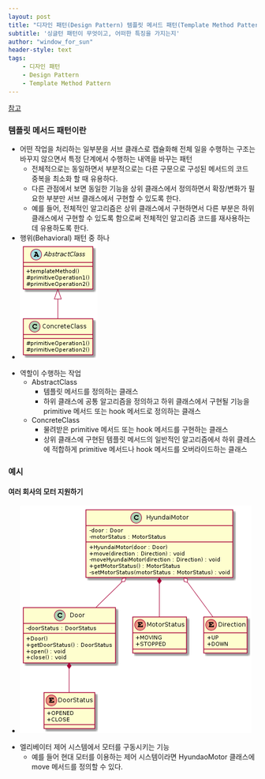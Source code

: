 ```yaml
--- 
layout: post
title: "디자인 패턴(Design Pattern) 템플릿 메서드 패턴(Template Method Pattern)"
subtitle: '싱글턴 패턴이 무엇이고, 어떠한 특징을 가지는지'
author: "window_for_sun"
header-style: text
tags:
    - 디자인 패턴
    - Design Pattern
    - Template Method Pattern
---  
```

[참고](/_posts/2019-02-08-designpattern-intro.md)  

### 템플릿 메서드 패턴이란
- 어떤 작업을 처리하는 일부분을 서브 클래스로 캡슐화해 전체 일을 수행하는 구조는 바꾸지 않으면서 특정 단계에서 수행하는 내역을 바꾸는 패턴
    - 전체적으로는 동일하면서 부분적으로는 다른 구문으로 구성된 메서드의 코드 중복을 최소화 할 때 유용하다.
    - 다른 관점에서 보면 동일한 기능을 상위 클래스에서 정의하면서 확장/변화가 필요한 부분만 서브 클래스에서 구현할 수 있도록 한다.
    - 예를 들어, 전체적인 알고리즘은 상위 클래스에서 구현하면서 다른 부분은 하위 클래스에서 구현할 수 있도록 함으로써 전체적인 알고리즘 코드를 재사용하는 데 유용하도록 한다.
- 행위(Behavioral) 패턴 중 하나
- ![템플릿 메서드 클래스 다이어그램 예시](/../img/designpattern-templatemethod-ex-classdiagram.png)
<!--
@startuml
skinparam classAttributeIconSize 0
abstract class AbstractClass {
    + templateMethod()
    # primitiveOperation1()
    # primitiveOperation2()
}

class ConcreteClass {
    # primitiveOperation1()
    # primitiveOperation2()
}

AbstractClass <|-- ConcreteClass
@enduml
-->
- 역할이 수행하는 작업
    - AbstractClass
        - 템플릿 메서드를 정의하는 클래스
        - 하위 클래스에 공통 알고리즘을 정의하고 하위 클래스에서 구현될 기능을 primitive 메서드 또는 hook 메서드로 정의하는 클래스
    - ConcreteClass
        - 물려받은 primitive 메서드 또는 hook 메서드를 구현하는 클래스
        - 상위 클래스에 구현된 템플릿 메서드의 일반적인 알고리즘에서 하위 클레스에 적합하게 primitive 메서드나 hook 메서드를 오버라이드하는 클래스
        
### 예시
#### 여러 회사의 모터 지원하기
- ![모터 클래스 다이어그램](/../img/designpattern-templatemethod-motor-1-classdiagram.png)
<!--
@startuml
skinparam classAttributeIconSize 0
class HyundaiMotor {
    - door : Door
    - motorStatus : MotorStatus
    
    + HyundaiMotor(door : Door)
    + move(direction : Direction) : void
    - moveHyundaiMotor(direction : Direction) : void
    + getMotorStatus() : MotorStatus
    - setMotorStatus(motorStatus : MotorStatus) : void
}

class Door {
    - doorStatus : DoorStatus
    + Door()
    + getDoorStatus() : DoorStatus
    + open() : void
    + close() : void
}

enum MotorStatus {
    + MOVING
    + STOPPED
}

enum DoorStatus {
    + OPENED
    + CLOSE
}

enum Direction {
    + UP
    + DOWN
}

HyundaiMotor o-- Door
HyundaiMotor *-- MotorStatus
HyundaiMotor o-- Direction
Door *-- DoorStatus
@enduml
-->
- 엘리베이터 제어 시스템에서 모터를 구동시키는 기능
    - 예를 들어 현대 모터를 이용하는 제어 시스템이라면 HyundaoMotor 클래스에 move 메서드를 정의할 수 있다.